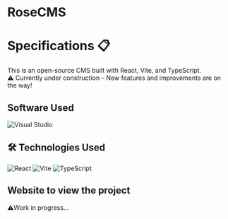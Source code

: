 <h1>RoseCMS</h1>

# Specifications 📋
This is an open-source CMS built with React, Vite, and TypeScript.
<br>
⚠️ Currently under construction – New features and improvements are on the way!

## Software Used
![Visual Studio](https://img.shields.io/badge/Visual_Studio-5C2D91?style=for-the-badge&logo=visual%20studio&logoColor=white)

## 🛠️ Technologies Used
![React](https://img.shields.io/badge/React-61DAFB?style=for-the-badge&logo=react&logoColor=black)
![Vite](https://img.shields.io/badge/Vite-646CFF?style=for-the-badge&logo=vite&logoColor=white)
![TypeScript](https://img.shields.io/badge/TypeScript-3178C6?style=for-the-badge&logo=typescript&logoColor=white)

## Website to view the project
⚠️Work in progress...

